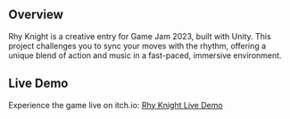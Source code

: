 ## Overview

Rhy Knight is a creative entry for Game Jam 2023, built with Unity. This project challenges you to sync your moves with the rhythm, offering a unique blend of action and music in a fast-paced, immersive environment.

## Live Demo

Experience the game live on itch.io: [Rhy Knight Live Demo](https://bowenleo.itch.io/rhyknight)

